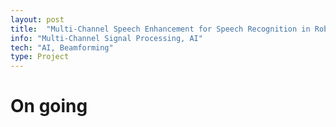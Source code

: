 ```yaml
---
layout: post
title:  "Multi-Channel Speech Enhancement for Speech Recognition in Robot Vaccum Cleaner"
info: "Multi-Channel Signal Processing, AI"
tech: "AI, Beamforming"
type: Project
---
```

<!-- 
## Description


## Tech
'*' : tech I focus on


## My job -->

# On going